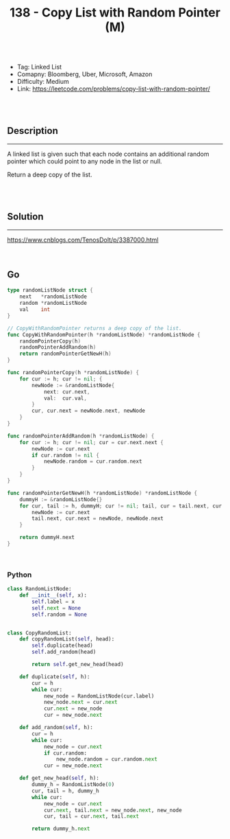 # <center>138 - Copy List with Random Pointer (M)</center> 



<br></br>

* Tag: Linked List
* Comapny: Bloomberg, Uber, Microsoft, Amazon
* Difficulty: Medium
* Link: https://leetcode.com/problems/copy-list-with-random-pointer/

<br></br>



## Description
----
A linked list is given such that each node contains an additional random pointer which could point to any node in the list or null.

Return a deep copy of the list.

<br></br>



## Solution
----
https://www.cnblogs.com/TenosDoIt/p/3387000.html

<br>


## Go
```go
type randomListNode struct {
	next   *randomListNode
	random *randomListNode
	val    int
}

// CopyWithRandomPointer returns a deep copy of the list.
func CopyWithRandomPointer(h *randomListNode) *randomListNode {
	randomPointerCopy(h)
	randomPointerAddRandom(h)
	return randomPointerGetNewH(h)
}

func randomPointerCopy(h *randomListNode) {
	for cur := h; cur != nil; {
		newNode := &randomListNode{
			next: cur.next,
			val:  cur.val,
		}
		cur, cur.next = newNode.next, newNode
	}
}

func randomPointerAddRandom(h *randomListNode) {
	for cur := h; cur != nil; cur = cur.next.next {
		newNode := cur.next
		if cur.random != nil {
			newNode.random = cur.random.next
		}
	}
}

func randomPointerGetNewH(h *randomListNode) *randomListNode {
	dummyH := &randomListNode{}
	for cur, tail := h, dummyH; cur != nil; tail, cur = tail.next, cur.next {
		newNode := cur.next
		tail.next, cur.next = newNode, newNode.next
	}

	return dummyH.next
}
```

<br>


### Python
```python
class RandomListNode:
    def __init__(self, x):
        self.label = x
        self.next = None
        self.random = None


class CopyRandomList:
    def copyRandomList(self, head):
        self.duplicate(head)
        self.add_random(head)

        return self.get_new_head(head)

    def duplicate(self, h):
        cur = h
        while cur:
            new_node = RandomListNode(cur.label)
            new_node.next = cur.next
            cur.next = new_node
            cur = new_node.next

    def add_random(self, h):
        cur = h
        while cur:
            new_node = cur.next
            if cur.random:
                new_node.random = cur.random.next
            cur = new_node.next

    def get_new_head(self, h):
        dummy_h = RandomListNode(0)
        cur, tail = h, dummy_h
        while cur:
            new_node = cur.next
            cur.next, tail.next = new_node.next, new_node
            cur, tail = cur.next, tail.next

        return dummy_h.next
```